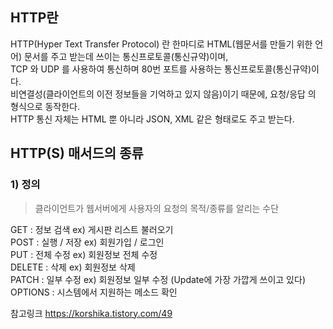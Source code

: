 ## HTTP란
HTTP(Hyper Text Transfer Protocol) 란 한마디로 HTML(웹문서를 만들기 위한 언어) 문서를 주고 받는데 쓰이는 통신프로토콜(통신규약)이며,           
TCP 와 UDP 를 사용하여 통신하며 80번 포트를 사용하는 통신프로토콜(통신규약)이다.                   
비연결성(클라이언트의 이전 정보들을 기억하고 있지 않음)이기 때문에, 요청/응답 의 형식으로 동작한다.                 
HTTP 통신 자체는 HTML 뿐 아니라 JSON, XML 같은 형태로도 주고 받는다.       


## HTTP(S) 매서드의 종류

### 1) 정의
> 클라이언트가 웹서버에게 사용자의 요청의 목적/종류를 알리는 수단

GET : 정보 검색 ex) 게시판 리스트 불러오기            
POST : 실행 / 저장 ex) 회원가입 / 로그인                         
PUT : 전체 수정 ex) 회원정보 전체 수정                 
DELETE : 삭제 ex) 회원정보 삭제                            
PATCH : 일부 수정 ex) 회원정보 일부 수정 (Update에 가장 가깝게 쓰이고 있다)                 
OPTIONS : 시스템에서 지원하는 메소드 확인                   

참고링크 https://korshika.tistory.com/49
